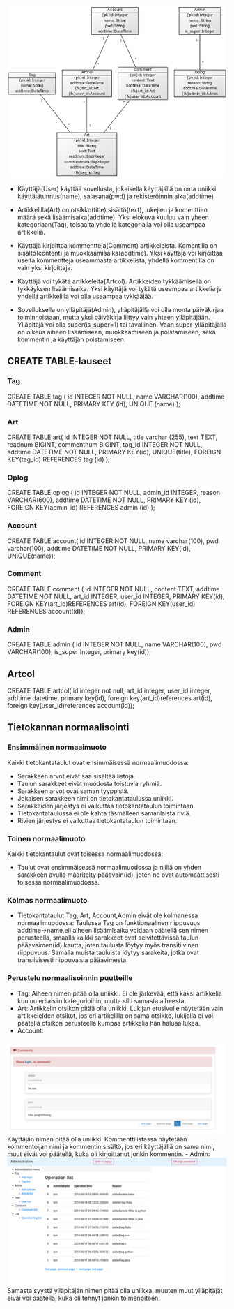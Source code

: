 <img src="https://github.com/yumoL/learningProgramming/blob/master/dokumentaatio/pictures/tietokantakaavio.png">

- Käyttäjä(User) käyttää sovellusta, jokaisella käyttäjällä on oma uniikki käyttäjätunnus(name), salasana(pwd) ja rekisteröinnin aika(addtime)

- Artikkelilla(Art) on otsikko(title),sisältö(text), lukejien ja komenttien määrä sekä lisäämisaika(addtime). Yksi elokuva kuuluu vain yheen kategoriaan(Tag), toisaalta yhdellä kategorialla voi olla useampaa artikkelia. 

- Käyttäjä kirjoittaa kommentteja(Comment) artikkeleista. Komentilla on sisältö(content) ja muokkaamisaika(addtime). Yksi käyttäjä voi kirjoittaa useita kommentteja useammasta artikkelista, yhdellä kommentilla on vain yksi kirjoittaja.

- Käyttäjä voi tykätä artikkeleita(Artcol). Artikkeiden tykkäämisellä on tykkäyksen lisäämisaika. Yksi käyttäjä voi tykätä useampaa artikkelia ja yhdellä artikkelilla voi olla useampaa tykkääjää. 

- Sovelluksella on ylläpitäjä(Admin), ylläpitäjällä voi olla monta päiväkirjaa toiminnoistaan, mutta yksi päiväkirja liittyy vain yhteen ylläpitäjään. Ylläpitäjä voi olla super(is_super=1) tai tavallinen. Vaan super-ylläpitäjällä on oikeus aiheen lisäämiseen, muokkaamiseen ja poistamiseen, sekä kommentin ja käyttäjän poistamiseen.

## CREATE TABLE-lauseet

### Tag
CREATE TABLE tag (
id INTEGER NOT NULL, 
name VARCHAR(100), 
addtime DATETIME NOT NULL, 
PRIMARY KEY (id), 
UNIQUE (name)
);

### Art
CREATE TABLE art(
id INTEGER NOT NULL,
title varchar (255),
text TEXT,
readnum BIGINT,
commentnum BIGINT,
tag_id INTEGER NOT NULL,
addtime DATETIME NOT NULL,
PRIMARY KEY(id),
UNIQUE(title),
FOREIGN KEY(tag_id) REFERENCES tag (id)
);

### Oplog
CREATE TABLE oplog (
id INTEGER NOT NULL, 
admin_id INTEGER, 
reason VARCHAR(600), 
addtime DATETIME NOT NULL, 
PRIMARY KEY (id), 
FOREIGN KEY(admin_id) REFERENCES admin (id)
);

### Account
CREATE TABLE account(
id INTEGER NOT NULL,
name varchar(100),
pwd varchar(100),
addtime DATETIME NOT NULL,
PRIMARY KEY(id),
UNIQUE(name));

### Comment
CREATE TABLE comment (
id INTEGER NOT NULL, 
content TEXT, 
addtime DATETIME NOT NULL,
art_id INTEGER,
user_id INTEGER,
PRIMARY KEY(id),
FOREIGN KEY(art_id)REFERENCES art(id),
FOREIGN KEY(user_id) REFERENCES account(id));

### Admin
CREATE TABLE admin (
id INTEGER NOT NULL, 
name VARCHAR(100), 
pwd VARCHAR(100),
is_super Integer,
primary key(id));

## Artcol
CREATE TABLE artcol(
id integer not null,
art_id integer,
user_id integer,
addtime datetime,
primary key(id),
foreign key(art_id)references art(id),
foreign key(user_id)references account(id));

## Tietokannan normaalisointi
### Ensimmäinen normaaimuoto
Kaikki tietokantataulut ovat ensimmäisessä normaalimuodossa:
- Sarakkeen arvot eivät saa sisältää listoja.
- Taulun sarakkeet eivät muodosta toistuvia ryhmiä.
- Sarakkeen arvot ovat saman tyyppisiä.
- Jokaisen sarakkeen nimi on tietokantataulussa uniikki.
- Sarakkeiden järjestys ei vaikuttaa tietokantataulun toimintaan.
- Tietokantataulussa ei ole kahta täsmälleen samanlaista riviä.
- Rivien järjestys ei vaikuttaa tietokantataulun toimintaan.

### Toinen normaalimuoto
Kaikki tietokantaulut ovat toisessa normaalimuodossa:
- Taulut ovat ensimmäisessä normaalimuodossa ja niillä on yhden sarakkeen avulla määritelty pääavain(id), joten ne ovat automaattisesti toisessa normaalimuodossa. 

### Kolmas normaalimuoto
- Tietokantataulut Tag, Art, Account,Admin eivät ole kolmanessa normaalimuodossa:
Taulussa Tag on funktionaalinen riippuvuus addtime->name,eli aiheen lisäämisaika voidaan päätellä sen nimen perusteella,      smaalla kaikki sarakkeet ovat selvitettävissä taulun pääavaimen(id) kautta, joten taulusta löytyy myös transitiivinen riippuvuus. Samalla muista tauluista löytyy sarakeita, jotka ovat transiivisesti riippuvaisia pääavimesta. 

### Perustelu normaalisoinnin puutteille
- Tag:
Aiheen nimen pitää olla uniikki. Ei ole järkevää, että kaksi artikkelia kuuluu erilaisiin kategorioihin, mutta silti samasta aiheesta. 
- Art:
Artikkelin otsikon pitää olla uniikki. Lukijan etusivulle näytetään vain artikkeleiden otsikot, jos eri artikelilla on sama otsikko, lukijalla ei voi päätellä otsikon perusteella kumpaa artikkelia hän haluaa lukea. 
- Account:
<img src="https://github.com/yumoL/learningProgramming/blob/master/dokumentaatio/pictures/k%C3%A4ytt%C3%A4j%C3%A4/comment.png">
Käyttäjän nimen pitää olla uniikki. Kommenttilistassa näytetään kommentoijan nimi ja kommentin sisältö, jos eri käyttäjällä on sama nimi, muut eivät voi päätellä, kuka oli kirjoittanut jonkin kommentin. 
- Admin: 
<img src="https://github.com/yumoL/learningProgramming/blob/master/dokumentaatio/pictures/admin/oplogList.png">
Samasta syystä ylläpitäjän nimen pitää olla uniikka, muuten muut ylläpitäjät eiväi voi päätellä, kuka oli tehnyt jonkin toimenpiteen.




